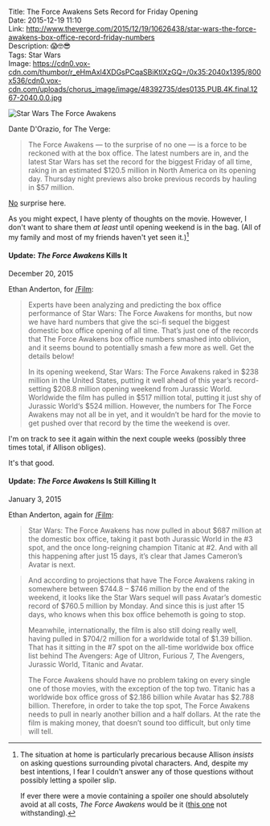 Title: The Force Awakens Sets Record for Friday Opening  
Date: 2015-12-19 11:10  
Link: http://www.theverge.com/2015/12/19/10626438/star-wars-the-force-awakens-box-office-record-friday-numbers  
Description: 😱🤓😎  
Tags: Star Wars  
Image: https://cdn0.vox-cdn.com/thumbor/r_eHmAxl4XDGsPCqaSBiKtlXzGQ=/0x35:2040x1395/800x536/cdn0.vox-cdn.com/uploads/chorus_image/image/48392735/des0135.PUB.4K.final.1267-2040.0.0.jpg  

![Star Wars The Force Awakens][1]

Dante D'Orazio, for The Verge:

> The Force Awakens — to the surprise of no one — is a force to be reckoned with at the box office. The latest numbers are in, and the latest Star Wars has set the record for the biggest Friday of all time, raking in an estimated $120.5 million in North America on its opening day. Thursday night previews also broke previous records by hauling in $57 million.

[No][2] surprise here.

As you might expect, I have plenty of thoughts on the movie. However, I don't want to share them *at least* until opening weekend is in the bag. (All of my family and most of my friends haven't yet seen it.)[^1]

<aside class="update">
 
#### Update: <i>The Force Awakens</i> Kills It

December 20, 2015
<!-- {.updatetime} -->

Ethan Anderton, for [/Film][3]:

> Experts have been analyzing and predicting the box office performance of Star Wars: The Force Awakens for months, but now we have hard numbers that give the sci-fi sequel the biggest domestic box office opening of all time. That’s just one of the records that The Force Awakens box office numbers smashed into oblivion, and it seems bound to potentially smash a few more as well. Get the details below!
>
> In its opening weekend, Star Wars: The Force Awakens raked in $238 million in the United States, putting it well ahead of this year’s record-setting $208.8 million opening weekend from Jurassic World. Worldwide the film has pulled in $517 million total, putting it just shy of Jurassic World‘s $524 million. However, the numbers for The Force Awakens may not all be in yet, and it wouldn’t be hard for the movie to get pushed over that record by the time the weekend is over.

I'm on track to see it again within the next couple weeks (possibly three times total, if Allison obliges).

It's that good.

</aside>

<aside class="update">

#### Update: <i>The Force Awakens</i> Is Still Killing It

January 3, 2015
<!-- {.updatetime} -->

Ethan Anderton, again for [/Film][4]:

> Star Wars: The Force Awakens has now pulled in about $687 million at the domestic box office, taking it past both Jurassic World in the #3 spot, and the once long-reigning champion Titanic at #2. And with all this happening after just 15 days, it’s clear that James Cameron’s Avatar is next.

> And according to projections that have The Force Awakens raking in somewhere between $744.8 – $746 million by the end of the weekend, it looks like the Star Wars sequel will pass Avatar’s domestic record of $760.5 million by Monday. And since this is just after 15 days, who knows when this box office behemoth is going to stop.
>
> Meanwhile, internationally, the film is also still doing really well, having pulled in $704/2 million for a worldwide total of $1.39 billion. That has it sitting in the #7 spot on the all-time worldwide box office list behind The Avengers: Age of Ultron, Furious 7, The Avengers, Jurassic World, Titanic and Avatar.
>
> The Force Awakens should have no problem taking on every single one of those movies, with the exception of the top two. Titanic has a worldwide box office gross of $2.186 billion while Avatar has $2.788 billion. Therefore, in order to take the top spot, The Force Awakens needs to pull in nearly another billion and a half dollars. At the rate the film is making money, that doesn’t sound too difficult, but only time will tell.

</aside>

[^1]: The situation at home is particularly precarious because Allison *insists* on asking questions surrounding pivotal characters. And, despite my best intentions, I fear I couldn't answer any of those questions without possibly letting a spoiler slip.
	
	If ever there were a movie containing a spoiler one should absolutely avoid at all costs, <i>The Force Awakens</i> would be it ([this one][a] not withstanding).
	
[a]: https://en.wikipedia.org/wiki/The_Empire_Strikes_Back "Wikipedia: The Empire Strikes Back"
	
[1]: https://cdn0.vox-cdn.com/thumbor/r_eHmAxl4XDGsPCqaSBiKtlXzGQ=/0x35:2040x1395/800x536/cdn0.vox-cdn.com/uploads/chorus_image/image/48392735/des0135.PUB.4K.final.1267-2040.0.0.jpg "Star Wars The Force Awakens"
[2]: http://www.forbes.com/sites/scottmendelson/2015/12/14/can-star-wars-the-force-awakens-live-up-to-the-hype-these-6-blockbusters-did/ "Forbes piece questioning The Force Awakens's ability to meet fans' expectations"
[3]: http://www.slashfilm.com/star-wars-the-force-awakens-box-office-biggest-us-opening-ever/ "/Film: Star Wars: The Force Awakens kills it"
[4]: http://www.slashfilm.com/star-wars-the-force-awakens-box-office-passes-titanic-avatar-is-next/ "/Film: ‘Star Wars: The Force Awakens’ Box Office Surpasses ‘Titanic’, and ‘Avatar’ Is Next to Go Down"